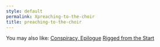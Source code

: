 ```yaml
---
style: default
permalink: Xpreaching-to-the-choir
title: preaching-to-the-choir
---
```

You may also like:
[Conspiracy, Epilogue](http://scp-wiki.net/conspiracy-epilogue)
[Rigged from the Start](http://scp-wiki.net/rigged-from-the-start)